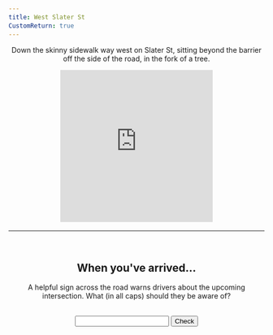 ```yaml
---
title: West Slater St
CustomReturn: true
---
```


<div style="text-align:center">
  <p align="center">
    Down the skinny sidewalk way west on Slater St, sitting beyond the barrier off the side of the road, in the fork of a tree.
  </p>
</div>

<div style="text-align:center">
<iframe src="https://www.google.com/maps/embed?pb=!1m18!1m12!1m3!1d2355.113567163806!2d-75.71041348972295!3d45.41502971732082!2m3!1f0!2f0!3f0!3m2!1i1024!2i768!4f13.1!3m3!1m2!1s0x0%3A0x0!2zNDXCsDI0JzU0LjEiTiA3NcKwNDInMzIuNCJX!5e0!3m2!1sen!2sca!4v1535958471165" width="300" height="300" frameborder="0" style="border:0" allowfullscreen></iframe>
</div>
  
<hr>
  
<br>
<div style="text-align:center">
  <p align="center">
    <h2>When you've arrived...</h2>
    A helpful sign across the road warns drivers about the upcoming intersection. What (in all caps) should they be aware of?
  </p>
</div>
<br>

<div style="text-align:center">
  <form id="FirstQ" onSubmit="dogs(); return false;">
    <input type="text" id="answer" name="user_name" />
    <input type="button" value="Check" onclick="dogs(); return false;" />
  </form>
</div>

<div style="text-align:center">
  <p id="demo"></p>
</div>

<div id="FirstAnswer" style="display: none; text-align:center">
  <hr>
  <br>
  <h2>A closer look</h2>
  <img id="imgFirstAnswer" src="none.jpg" height="534" width="300">
  <p id="fa_txt"></p>
  <br>
</div>  

<div id="SecondAnswer" style="display: none; text-align:center">
  <hr>
  <br>
  <h2>The last step</h2>
  Find your gentleman friend and say to him the magical phrase:
  <br>
  <b>
  <p id="DecodedMessage" style="color:rgb(43, 215, 215);font-size:22px"></p>
  </b>
  <br>
</div>  

<script src = "/7571101397556063/htools.js"></script>

<script>
  var img_fa  = "IMAG0207.jpg"
  var h_fa    = 1.064858248955992e+28
  var h_sa    = 8245356102421490000
  
  function dogs() {
      var text = document.getElementById("FirstQ").elements[0].value;
      var HashResult = lazyHash(text);
      //text = text + "<br>" + HashResult;

      setCookie("loc2_FirstAnswerCookie", text, 365)
      //document.getElementById("demo").innerHTML = text;

    if (HashResult == h_fa) 
    {
      document.getElementById("demo").innerHTML = "Success!";
      document.getElementById("imgFirstAnswer").src = f(img_fa);
      document.getElementById("fa_txt").innerHTML = A_Decode("RRazjmp4gbqaazjmtgrvp4qaqzqqtbp4sxqzgbgbtbrvp4qzp4gbwsumujp4ynazfvp4hnqatbp4wwqzfvp4yhjmgbtbjmyhp4azujp4rrazjmfvp4gbwsrvtbp4azynp4hnqatbp4fvazqzrv..p4WSynp4rrazjmp4gbtbtbp4qzp4gbwsumujp4azujp4hnqatbp4azsxsxazgbwshntbp4gbwsrvtbp4wwwshnqap4qzp4tgwshnhntgtbp4ecqzfvhnazazujp4hnfvjmecrf,,p4rrazjm''qqtbp4umazujtbp4hnazazp4ynqzfv..");
      document.getElementById("FirstAnswer").style.display = "block";
    }
    else if (HashResult == 210726503048)
    {
      alert("Reset!");
      setCookie("loc2_SecondAnswerCookie", "", 365);
    }
    else 
    {
      document.getElementById("demo").innerHTML = "Try again :( <br> (Your last try was: \"" + text + "\")";
      document.getElementById("FirstAnswer").style.display = "none";
      document.getElementById("SecondAnswer").style.display = "none";
    }
  }

  function f(ta) {
   //Cheater!!
   //alert("/" + parseInt((lazyHash("1510129177")-lazyHash("crumblies") + 31)/1000000000) + "/" + ta);
   return "/" + parseInt((lazyHash("1510129177")-lazyHash("crumblies") + 31)/1000000000) + "/" + ta;
  } 

  function lazyHash(InString) {
      var hash = 5381;
      for(var i = 0; i < InString.length; i++)
      {
         hash = hash*33 + InString.charCodeAt(i);
      }
      return hash;
  }

  function setCookie(cname, cvalue, exdays) {
      var d = new Date();
      d.setTime(d.getTime() + (exdays * 24 * 60 * 60 * 1000));
      var expires = "expires="+d.toUTCString();
      document.cookie = cname + "=" + cvalue + ";" + expires + ";path=/";
  }

  function getCookie(cname) {
      var name = cname + "=";
      var ca = document.cookie.split(';');
      for(var i = 0; i < ca.length; i++) {
          var c = ca[i];
          while (c.charAt(0) == ' ') {
              c = c.substring(1);
          }
          if (c.indexOf(name) == 0) {
              return c.substring(name.length, c.length);
          }
      }
      return "";
  }

  function getParameterByName(name) {
      name = name.replace(/[\[]/, "\\[").replace(/[\]]/, "\\]");
      var regex = new RegExp("[\\?&]" + name + "=([^&#]*)"),
          results = regex.exec(location.search);
      return results === null ? "" : decodeURIComponent(results[1].replace(/\+/g, " "));
  }

  /////////////
  /////////////

  var PreviousFirstAnswer = getCookie("loc2_FirstAnswerCookie");
  if (lazyHash(PreviousFirstAnswer) == h_fa)
  {
    document.getElementById("FirstQ").elements[0].value = PreviousFirstAnswer;
    document.getElementById("demo").innerHTML = "Success!";
    document.getElementById("imgFirstAnswer").src = f(img_fa);
    document.getElementById("fa_txt").innerHTML = A_Decode("RRazjmp4gbqaazjmtgrvp4qaqzqqtbp4sxqzgbgbtbrvp4qzp4gbwsumujp4ynazfvp4hnqatbp4wwqzfvp4yhjmgbtbjmyhp4azujp4rrazjmfvp4gbwsrvtbp4azynp4hnqatbp4fvazqzrv..p4WSynp4rrazjmp4gbtbtbp4qzp4gbwsumujp4azujp4hnqatbp4azsxsxazgbwshntbp4gbwsrvtbp4wwwshnqap4qzp4tgwshnhntgtbp4ecqzfvhnazazujp4hnfvjmecrf,,p4rrazjm''qqtbp4umazujtbp4hnazazp4ynqzfv..");
    document.getElementById("FirstAnswer").style.display = "block";
  }

  var SecondAnswer = getParameterByName("sa")
  var PreviousSecondAnswer = getCookie("loc2_SecondAnswerCookie");
  if (lazyHash(SecondAnswer) == h_sa)
    {setCookie("loc2_SecondAnswerCookie", SecondAnswer, 365); LoadAll();} 
  else if (lazyHash(PreviousSecondAnswer) == h_sa)
    {LoadAll();}

  function LoadAll(){
    document.getElementById("demo").innerHTML = "Success!";
    document.getElementById("imgFirstAnswer").src = f(img_fa);
    document.getElementById("fa_txt").innerHTML = A_Decode("RRazjmp4gbqaazjmtgrvp4qaqzqqtbp4sxqzgbgbtbrvp4qzp4gbwsumujp4ynazfvp4hnqatbp4wwqzfvp4yhjmgbtbjmyhp4azujp4rrazjmfvp4gbwsrvtbp4azynp4hnqatbp4fvazqzrv..p4WSynp4rrazjmp4gbtbtbp4qzp4gbwsumujp4azujp4hnqatbp4azsxsxazgbwshntbp4gbwsrvtbp4wwwshnqap4qzp4tgwshnhntgtbp4ecqzfvhnazazujp4hnfvjmecrf,,p4rrazjm''qqtbp4umazujtbp4hnazazp4ynqzfv..");
    document.getElementById("FirstAnswer").style.display = "block";

    document.getElementById("SecondAnswer").style.display = "block";
    document.getElementById("DecodedMessage").innerHTML = A_Decode("WS''yhp4hnqaazjmumqahnynjmtgp4qzujrvp4umtbujtbfvazjmgb");
  }

</script>
